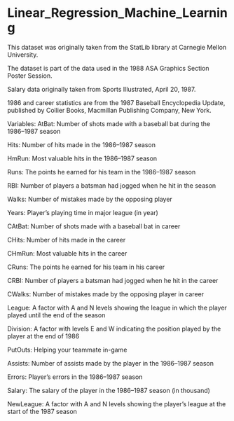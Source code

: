﻿# Linear_Regression_Machine_Learning
This dataset was originally taken from the StatLib library at Carnegie Mellon University.

The dataset is part of the data used in the 1988 ASA Graphics Section Poster Session.

Salary data originally taken from Sports Illustrated, April 20, 1987.

1986 and career statistics are from the 1987 Baseball Encyclopedia Update, published by Collier Books, Macmillan Publishing Company, New York.

Variables:
AtBat: Number of shots made with a baseball bat during the 1986–1987 season

Hits: Number of hits made in the 1986–1987 season

HmRun: Most valuable hits in the 1986–1987 season

Runs: The points he earned for his team in the 1986–1987 season

RBI: Number of players a batsman had jogged when he hit in the season

Walks: Number of mistakes made by the opposing player

Years: Player’s playing time in major league (in year)

CAtBat: Number of shots made with a baseball bat in career

CHits: Number of hits made in the career

CHmRun: Most valuable hits in the career

CRuns: The points he earned for his team in his career

CRBI: Number of players a batsman had jogged when he hit in the career

CWalks: Number of mistakes made by the opposing player in career

League: A factor with A and N levels showing the league in which the player played until the end of the season

Division: A factor with levels E and W indicating the position played by the player at the end of 1986

PutOuts: Helping your teammate in-game

Assists: Number of assists made by the player in the 1986–1987 season

Errors: Player’s errors in the 1986–1987 season

Salary: The salary of the player in the 1986–1987 season (in thousand)

NewLeague: A factor with A and N levels showing the player’s league at the start of the 1987 season

